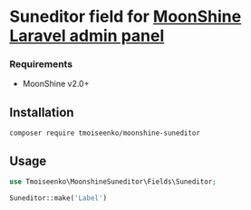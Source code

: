 # Suneditor field for [MoonShine Laravel admin panel](https://moonshine-laravel.com)

### Requirements

- MoonShine v2.0+

## Installation
```shell
composer require tmoiseenko/moonshine-suneditor
```

## Usage

```php
use Tmoiseenko\MoonshineSuneditor\Fields\Suneditor;

Suneditor::make('Label')
```
